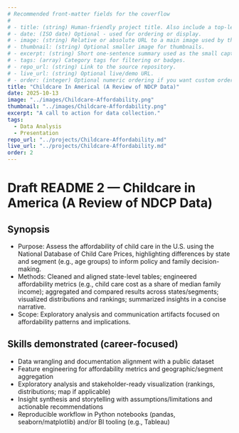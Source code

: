 ```yaml
---
# Recommended front-matter fields for the coverflow
#
# - title: (string) Human-friendly project title. Also include a top-level H1 in the body for compatibility with simple extractors.
# - date: (ISO date) Optional - used for ordering or display.
# - image: (string) Relative or absolute URL to a main image used by the coverflow. Prefer a path accessible from the `temp/` folder when previewing locally (e.g. `../images/my-image.jpg`).
# - thumbnail: (string) Optional smaller image for thumbnails.
# - excerpt: (string) Short one-sentence summary used as the small caption under the coverflow title.
# - tags: (array) Category tags for filtering or badges.
# - repo_url: (string) Link to the source repository.
# - live_url: (string) Optional live/demo URL.
# - order: (integer) Optional numeric ordering if you want custom ordering.
title: "Childcare In Americal (A Review of NDCP Data)"
date: 2025-10-13
image: "../images/Childcare-Affordability.png"
thumbnail: "../images/Childcare-Affordability.png"
excerpt: "A call to action for data collection."
tags:
  - Data Analysis
  - Presentation
repo_url: "../projects/Childcare-Affordability.md"
live_url: "../projects/Childcare-Affordability.md"
order: 2
---
```

# Draft README 2 — Childcare in America (A Review of NDCP Data)

## Synopsis
- Purpose: Assess the affordability of child care in the U.S. using the National Database of Child Care Prices, highlighting differences by state and segment (e.g., age groups) to inform policy and family decision-making.
- Methods: Cleaned and aligned state-level tables; engineered affordability metrics (e.g., child care cost as a share of median family income); aggregated and compared results across states/segments; visualized distributions and rankings; summarized insights in a concise narrative.
- Scope: Exploratory analysis and communication artifacts focused on affordability patterns and implications.

## Skills demonstrated (career-focused)
- Data wrangling and documentation alignment with a public dataset
- Feature engineering for affordability metrics and geographic/segment aggregation
- Exploratory analysis and stakeholder-ready visualization (rankings, distributions; map if applicable)
- Insight synthesis and storytelling with assumptions/limitations and actionable recommendations
- Reproducible workflow in Python notebooks (pandas, seaborn/matplotlib) and/or BI tooling (e.g., Tableau)